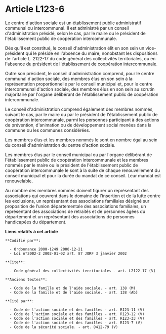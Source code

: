 # Article L123-6

Le centre d'action sociale est un établissement public administratif communal ou intercommunal. Il est administré par un
conseil d'administration présidé, selon le cas, par le maire ou le président de l'établissement public de coopération
intercommunale. 

Dès qu'il est constitué, le conseil d'administration élit en son sein un vice-président qui le préside en l'absence du maire,
nonobstant les dispositions de l'article L. 2122-17 du code général des collectivités territoriales, ou en l'absence du
président de l'établissement de coopération intercommunale. 

Outre son président, le conseil d'administration comprend, pour le centre communal d'action sociale, des membres élus en son
sein à la représentation proportionnelle par le conseil municipal et, pour le centre intercommunal d'action sociale, des
membres élus en son sein au scrutin majoritaire par l'organe délibérant de l'établissement public de coopération
intercommunale. 

Le conseil d'administration comprend également des membres nommés, suivant le cas, par le maire ou par le président de
l'établissement public de coopération intercommunale, parmi les personnes participant à des actions de prévention,
d'animation ou de développement social menées dans la commune ou les communes considérées. 

Les membres élus et les membres nommés le sont en nombre égal au sein du conseil d'administration du centre d'action
sociale. 

Les membres élus par le conseil municipal ou par l'organe délibérant de l'établissement public de coopération intercommunale
et les membres nommés par le maire ou le président de l'établissement public de coopération intercommunale le sont à la suite
de chaque renouvellement du conseil municipal et pour la durée du mandat de ce conseil. Leur mandat est renouvelable. 

Au nombre des membres nommés doivent figurer un représentant des associations qui oeuvrent dans le domaine de l'insertion et
de la lutte contre les exclusions, un représentant des associations familiales désigné sur proposition de l'union
départementale des associations familiales, un représentant des associations de retraités et de personnes âgées du
département et un représentant des associations de personnes handicapées du département.

**Liens relatifs à cet article**

	**Codifié par**:

	  - Ordonnance 2000-1249 2000-12-21
	  - Loi n°2002-2 2002-01-02 art. 87 JORF 3 janvier 2002

	**Cite**:

	  - Code général des collectivités territoriales - art. L2122-17 (V)

	**Anciens textes**:

	  - Code de la famille et de l'aide sociale. - art. 138 (M)
	  - Code de la famille et de l'aide sociale. - art. 138 (Ab)

	**Cité par**:

	  - Code de l'action sociale et des familles - art. R123-11 (V)
	  - Code de l'action sociale et des familles - art. R123-12 (V)
	  - Code de l'action sociale et des familles - art. R123-33 (V)
	  - Code de l'action sociale et des familles - art. R123-7 (V)
	  - Code de la sécurité sociale. - art. D412-79 (V)

